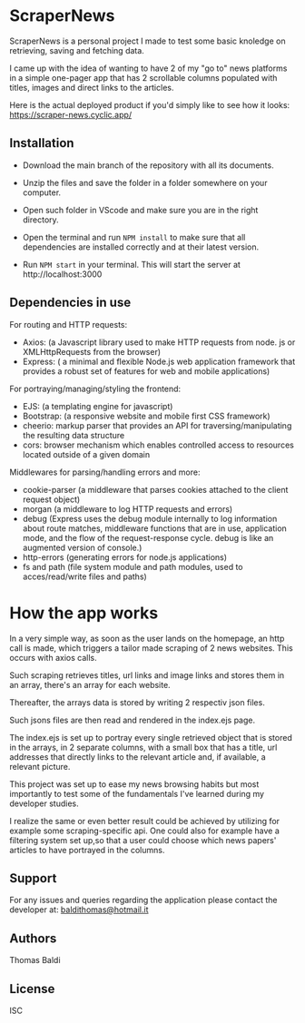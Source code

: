 # ScraperNews

ScraperNews is a personal project I made to test some basic knoledge on retrieving, saving and fetching data.

I came up with the idea of wanting to have 2 of my "go to" news platforms in a simple one-pager app that has 2 scrollable columns populated with titles, images and direct links to the articles.

Here is the actual deployed product if you'd simply like to see how it looks:
https://scraper-news.cyclic.app/

## Installation

- Download the main branch of the repository with all its documents.

- Unzip the files and save the folder in a folder somewhere on your computer.

- Open such folder in VScode and make sure you are in the right directory.

- Open the terminal and run `NPM install` to make sure that all dependencies are installed correctly and at their latest version.

- Run `NPM start` in your terminal. This will start the server at http://localhost:3000

## Dependencies in use

For routing and HTTP requests:

- Axios: (a Javascript library used to make HTTP requests from node. js or XMLHttpRequests from the browser)
- Express: ( a minimal and flexible Node.js web application framework that provides a robust set of features for web and mobile applications)

For portraying/managing/styling the frontend:

- EJS: (a templating engine for javascript)
- Bootstrap: (a responsive website and mobile first CSS framework)
- cheerio: markup parser that provides an API for traversing/manipulating the resulting data structure
- cors: browser mechanism which enables controlled access to resources located outside of a given domain

Middlewares for parsing/handling errors and more:

- cookie-parser (a middleware that parses cookies attached to the client request object)
- morgan (a middleware to log HTTP requests and errors)
- debug (Express uses the debug module internally to log information about route matches, middleware functions that are in use, application mode, and the flow of the request-response cycle. debug is like an augmented version of console.)
- http-errors (generating errors for node.js applications)
- fs and path (file system module and path modules, used to acces/read/write files and paths)

# How the app works

In a very simple way, as soon as the user lands on the homepage, an http call is made, which triggers a tailor made scraping of 2 news websites.
This occurs with axios calls.

Such scraping retrieves titles, url links and image links and stores them in an array, there's an array for each website.

Thereafter, the arrays data is stored by writing 2 respectiv json files.

Such jsons files are then read and rendered in the index.ejs page.

The index.ejs is set up to portray every single retrieved object that is stored in the arrays, in 2 separate columns, with a small box that has a title, url addresses that directly links to the relevant article and, if available, a relevant picture.

This project was set up to ease my news browsing habits but most importantly to test some of the fundamentals I've learned during my developer studies.

I realize the same or even better result could be achieved by utilizing for example some scraping-specific api. One could also for example have a filtering system set up,so that a user could choose which news papers' articles to have portrayed in the columns.

## Support

For any issues and queries regarding the application please contact the developer at:
baldithomas@hotmail.it

## Authors

Thomas Baldi

## License

ISC
